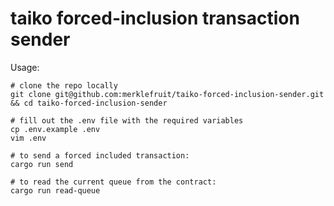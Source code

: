 # taiko forced-inclusion transaction sender

Usage:

```shell
# clone the repo locally
git clone git@github.com:merklefruit/taiko-forced-inclusion-sender.git && cd taiko-forced-inclusion-sender

# fill out the .env file with the required variables
cp .env.example .env
vim .env

# to send a forced included transaction:
cargo run send

# to read the current queue from the contract:
cargo run read-queue
```
